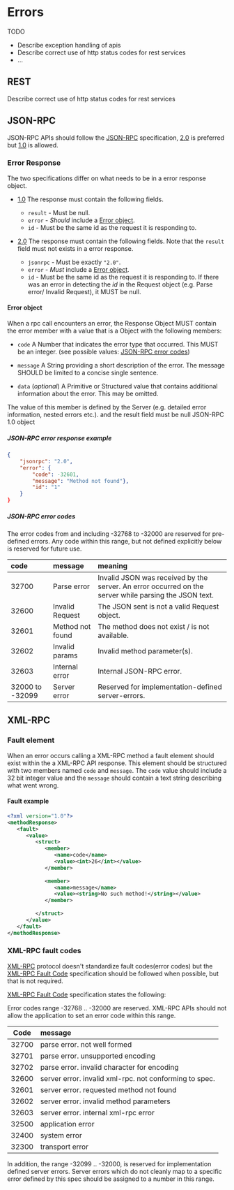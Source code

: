 # Errors
TODO
* Describe exception handling of apis
* Describe correct use of http status codes for rest services
* ...

## REST
Describe correct use of http status codes for rest services

## JSON-RPC
JSON-RPC APIs should follow the [JSON-RPC] specification, [2.0] is preferred but
[1.0] is allowed.

### Error Response
The two specifications differ on what needs to be in a error response object.
 - [1.0] The response must contain the following fields.
   - `result` - Must be null. 
   - `error` - *Should* include a [Error object].
   - `id` - Must be the same id as the request it is responding to.

- [2.0] The response must contain the following fields.  Note that the `result`
  field must not exists in a error response.
   - `jsonrpc` - Must be exactly `"2.0"`. 
   - `error` - *Must* include a [Error object].
   - `id` - Must be the same id as the request it is responding to.  If there 
     was an error in detecting the *id* in the Request object (e.g. Parse error/
     Invalid Request), it MUST be null.

#### Error object
When a rpc call encounters an error, the Response Object MUST contain the error
member with a value that is a Object with the following members:

 - `code` A Number that indicates the error type that occurred. 
   This MUST be an integer.  (see possible values: [JSON-RPC error codes])
   
 - `message` A String providing a short description of the error.
  The message SHOULD be limited to a concise single sentence.
 - `data` (*optional*) A Primitive or Structured value that contains additional 
   information about the error.  This may be omitted.

The value of this member is defined by the Server (e.g. detailed error information, nested errors etc.).
and the result field must be null JSON-RPC 1.0 object 

##### JSON-RPC error response example
```json
{
    "jsonrpc": "2.0", 
    "error": {
        "code": -32601, 
        "message": "Method not found"}, 
        "id": "1"
    }
}
```

##### JSON-RPC error codes
The error codes from and including -32768 to -32000 are reserved for pre-defined 
errors. Any code within this range, but not defined explicitly below is reserved
for future use.

| code            | message           | meaning  |
| :---            | :---              | :---     |
| 32700           | Parse error       | Invalid JSON was received by the server. An error occurred on the server while parsing the JSON text. |
| 32600	        | Invalid Request	| The JSON sent is not a valid Request object. |
| 32601	        | Method not found	| The method does not exist / is not available.|
| 32602	        | Invalid params	| Invalid method parameter(s).                 |
| 32603	        | Internal error	| Internal JSON-RPC error.                     |
| 32000 to -32099 | Server error      | Reserved for implementation-defined server-errors. |



## XML-RPC

### Fault element
When an error occurs calling a XML-RPC method a fault element should exist within the 
a XML-RPC API response.  This element should be structured with two members 
named `code` and `message`.  The `code` value should include a 32 bit integer 
value and the `message` should contain a text string describing what went wrong. 

#### Fault example
```xml
<?xml version="1.0"?>
<methodResponse>
   <fault>
      <value>
         <struct>
            <member>
               <name>code</name>
               <value><int>26</int></value>
            </member>
				
            <member>
               <name>message</name>
               <value><string>No such method!</string></value>
            </member>
				
         </struct>
      </value>
   </fault>
</methodResponse>
```
### XML-RPC fault codes
[XML-RPC] protocol doesn't standardize fault codes(error codes) but the 
[XML-RPC Fault Code] specification should be followed when possible, but that is
not required.

[XML-RPC Fault Code] specification states the following:

Error codes range -32768 .. -32000 are reserved.  XML-RPC APIs should not allow
the application to set an error code within this range. 

| Code  |  message                                              | 
| ---   | :---                                                  | 
| 32700 | parse error. not well formed                          |
| 32701 | parse error. unsupported encoding                     |
| 32702 | parse error. invalid character for encoding           |
| 32600 | server error. invalid xml-rpc. not conforming to spec.|
| 32601 | server error. requested method not found              |
| 32602 | server error. invalid method parameters               |
| 32603 | server error. internal xml-rpc error                  |
| 32500 | application error                                     |
| 32400 | system error                                          |
| 32300 | transport error                                       |

In addition, the range -32099 .. -32000, is reserved for implementation defined
server errors. Server errors which do not cleanly map to a specific error 
defined by this spec should be assigned to a number in this range.



[JSON-RPC]: https://www.jsonrpc.org/specification
[2.0]: https://www.jsonrpc.org/specification
[1.0]: https://www.jsonrpc.org/specification_v1
[Error object]: #error-object.  
[JSON-RPC error codes]: #error-codes
[XML-RPC fault Code]: http://xmlrpc-epi.sourceforge.net/specs/rfc.fault_codes.php

[XML-RPC]: https://en.wikipedia.org/wiki/XML-RPC